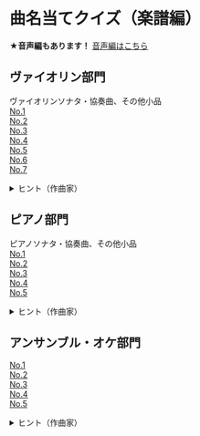 # 曲名当てクイズ（楽譜編）

**★音声編もあります！**
[音声編はこちら](musiq-sound.md)<br>
## ヴァイオリン部門
ヴァイオリンソナタ・協奏曲、その他小品<br>
[No.1](score/vn1.png)<br>
[No.2](score/vn2.png)<br>
[No.3](score/vn3.png)<br>
[No.4](score/vn4.png)<br>
[No.5](score/vn5.png)<br>
[No.6](score/vn6.png)<br>
[No.7](score/vn7.png)<br>
<!--[No.8](score/vn8.png)<br>
[No.9](score/vn9.png)<br>
[No.10](score/vn10.png)<br>
-->

<details><summary>ヒント（作曲家）</summary>
    1. モーツァルト　
    2. ブラームス　
    3. バッハ　
    4. バッハ　
    5. イザイ（バッハではありません！）　
    6. ヴィエニャフスキ　
    7. チャイコフスキー
</details>


## ピアノ部門
ピアノソナタ・協奏曲、その他小品<br>
[No.1](score/pf1.png)<br>
[No.2](score/pf2.png)<br>
[No.3](score/pf3.png)<br>
[No.4](score/pf4.png)<br>
[No.5](score/pf5.png)<br>
<!--
[No.6](score/pf6.png)<br>
[No.7](score/pf7.png)<br>
[No.8](score/pf8.png)<br>
[No.9](score/pf9.png)<br>
[No.10](score/pf10.png)<br>
-->

<details><summary>ヒント（作曲家）</summary>
    1. ラフマニノフ　
    2. ラフマニノフ　
    3. バッハ　
    4. ショパン　
    5. モーツァルト
</details>

## アンサンブル・オケ部門
[No.1](score/ot1.png)<br>
[No.2](score/ot2.png)<br>
[No.3](score/ot3.png)<br>
[No.4](score/ot4.png)<br>
[No.5](score/ot5.png)<br>
<!--
[No.6](score/ot6.png)<br>
[No.7](score/ot7.png)<br>
[No.8](score/ot8.png)<br>
[No.9](score/ot9.png)<br>
[No.10](score/ot10.png)<br>
-->

<details><summary>ヒント（作曲家）</summary>
    1. ヨハンシュトラウス　
    2. サラサーテ　
    3. ストラヴィンスキー　
    4. バッハ　
    5. モーツァルト　
</details>